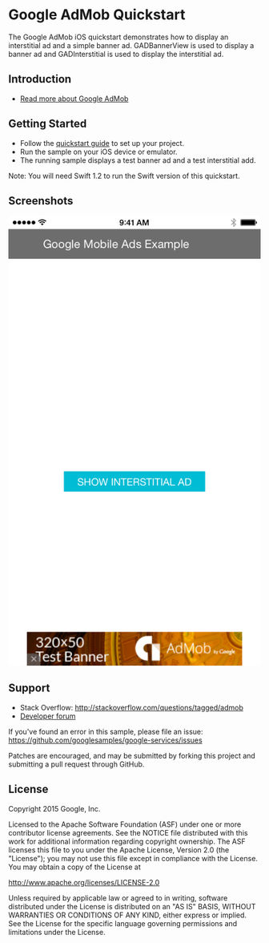 Google AdMob Quickstart
=======================

The Google AdMob iOS quickstart demonstrates how to display an interstitial ad and a simple banner 
ad.  GADBannerView is used to display a banner ad and GADInterstitial is used to display the 
interstitial ad.

Introduction
------------

- [Read more about Google AdMob](https://developers.google.com/admob/)

Getting Started
---------------

- Follow the [quickstart guide](https://developers.google.com/admob/ios/start) to set up your project.
- Run the sample on your iOS device or emulator.
- The running sample displays a test banner ad and a test interstitial add.

Note: You will need Swift 1.2 to run the Swift version of this quickstart.

Screenshots
-----------
![Screenshot](Screenshot/admob-sample.png)

Support
-------

- Stack Overflow: http://stackoverflow.com/questions/tagged/admob
- [Developer forum](groups.google.com/group/google-admob-ads-sdk)

If you've found an error in this sample, please file an issue:
https://github.com/googlesamples/google-services/issues

Patches are encouraged, and may be submitted by forking this project and
submitting a pull request through GitHub.

License
-------

Copyright 2015 Google, Inc.

Licensed to the Apache Software Foundation (ASF) under one or more contributor
license agreements.  See the NOTICE file distributed with this work for
additional information regarding copyright ownership.  The ASF licenses this
file to you under the Apache License, Version 2.0 (the "License"); you may not
use this file except in compliance with the License.  You may obtain a copy of
the License at

  http://www.apache.org/licenses/LICENSE-2.0

Unless required by applicable law or agreed to in writing, software
distributed under the License is distributed on an "AS IS" BASIS, WITHOUT
WARRANTIES OR CONDITIONS OF ANY KIND, either express or implied.  See the
License for the specific language governing permissions and limitations under
the License.
